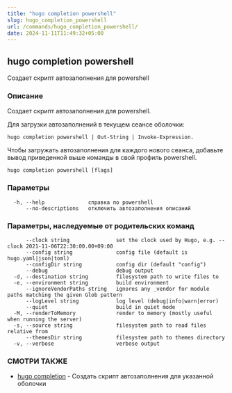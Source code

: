 ```yaml
---
title: "hugo completion powershell"
slug: hugo_completion_powershell
url: /commands/hugo_completion_powershell/
date: 2024-11-11T11:49:32+05:00
---
```

## hugo completion powershell

Создает скрипт автозаполнения для powershell

### Описание

Создает скрипт автозаполнения для powershell.

Для загрузки автозаполнений в текущем сеансе оболочки:

	hugo completion powershell | Out-String | Invoke-Expression.

Чтобы загружать автозаполнения для каждого нового сеанса, добавьте вывод приведенной выше команды в свой профиль powershell.

```
hugo completion powershell [flags]
```

### Параметры

```
  -h, --help              справка по powershell
      --no-descriptions   отключить автозаполнения описаний
```

### Параметры, наследуемые от родительских команд

```
      --clock string               set the clock used by Hugo, e.g. --clock 2021-11-06T22:30:00.00+09:00
      --config string              config file (default is hugo.yaml|json|toml)
      --configDir string           config dir (default "config")
      --debug                      debug output
  -d, --destination string         filesystem path to write files to
  -e, --environment string         build environment
      --ignoreVendorPaths string   ignores any _vendor for module paths matching the given Glob pattern
      --logLevel string            log level (debug|info|warn|error)
      --quiet                      build in quiet mode
  -M, --renderToMemory             render to memory (mostly useful when running the server)
  -s, --source string              filesystem path to read files relative from
      --themesDir string           filesystem path to themes directory
  -v, --verbose                    verbose output
```

### СМОТРИ ТАКЖЕ

* [hugo completion](/commands/hugo_completion/)	 - Создать скрипт автозаполнения для указанной оболочки


